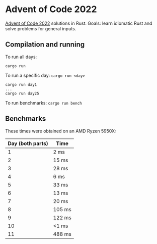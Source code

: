 # Advent of Code 2022

[Advent of Code 2022](https://adventofcode.com/2022) solutions in Rust. Goals: learn idiomatic Rust and solve problems for general inputs.

## Compilation and running

To run all days:
```
cargo run
```

To run a specific day: `cargo run <day>`
```
cargo run day1
...
cargo run day25
```

To run benchmarks: `cargo run bench`

## Benchmarks

These times were obtained on an AMD Ryzen 5950X:

| Day (both parts) | Time   |
|------------------|--------|
| 1                | 2 ms   |
| 2                | 15 ms  |
| 3                | 28 ms  |
| 4                | 6 ms   |
| 5                | 33 ms  |
| 6                | 13 ms  |
| 7                | 20 ms  |
| 8                | 105 ms |
| 9                | 122 ms |
| 10               | <1 ms  |
| 11               | 488 ms |
